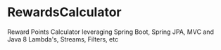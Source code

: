 # RewardsCalculator
Reward Points Calculator leveraging Spring Boot, Spring JPA, MVC and Java 8 Lambda's, Streams, Filters, etc
